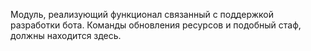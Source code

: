 Модуль, реализующий функционал связанный с поддержкой
разработки бота. Команды обновления ресурсов и подобный
стаф, должны находится здесь.
